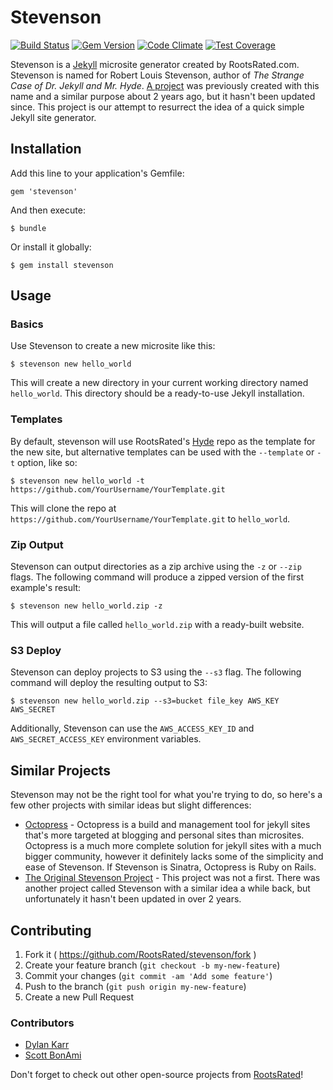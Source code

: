 # Stevenson
[![Build Status](https://travis-ci.org/RootsRated/stevenson.png)](https://travis-ci.org/RootsRated/stevenson)
[![Gem Version](https://badge.fury.io/rb/stevenson.svg)](http://badge.fury.io/rb/stevenson)
[![Code Climate](https://codeclimate.com/github/RootsRated/stevenson/badges/gpa.svg)](https://codeclimate.com/github/RootsRated/stevenson)
[![Test Coverage](https://codeclimate.com/github/RootsRated/stevenson/badges/coverage.svg)](https://codeclimate.com/github/RootsRated/stevenson/coverage)

Stevenson is a [Jekyll](http://jekyllrb.com) microsite generator created by
RootsRated.com. Stevenson is named for Robert Louis Stevenson, author of *The
Strange Case of Dr. Jekyll and Mr. Hyde*.
[A project](https://github.com/dirk/stevenson) was previously created with this
name and a similar purpose about 2 years ago, but it hasn't been updated since.
This project is our attempt to resurrect the idea of a quick simple Jekyll site
generator.

## Installation

Add this line to your application's Gemfile:

    gem 'stevenson'

And then execute:

    $ bundle

Or install it globally:

    $ gem install stevenson

## Usage

### Basics

Use Stevenson to create a new microsite like this:

    $ stevenson new hello_world

This will create a new directory in your current working directory named
`hello_world`. This directory should be a ready-to-use Jekyll
installation.

### Templates

By default, stevenson will use RootsRated's
[Hyde](https://github.com/rootsrated/hyde) repo as the template for the new
site, but alternative templates can be used with the `--template` or `-t`
option, like so:

    $ stevenson new hello_world -t https://github.com/YourUsername/YourTemplate.git

This will clone the repo at `https://github.com/YourUsername/YourTemplate.git`
to `hello_world`.

### Zip Output

Stevenson can output directories as a zip archive using the `-z` or `--zip`
flags. The following command will produce a zipped version of the first
example's result:

    $ stevenson new hello_world.zip -z

This will output a file called `hello_world.zip` with a ready-built website.

### S3 Deploy

Stevenson can deploy projects to S3 using the `--s3` flag. The following
command will deploy the resulting output to S3:

    $ stevenson new hello_world.zip --s3=bucket file_key AWS_KEY AWS_SECRET

Additionally, Stevenson can use the `AWS_ACCESS_KEY_ID` and
`AWS_SECRET_ACCESS_KEY` environment variables.

## Similar Projects

Stevenson may not be the right tool for what you're trying to do, so here's a few
other projects with similar ideas but slight differences:

- [Octopress](http://octopress.org/) - Octopress is a build and management tool
for jekyll sites that's more targeted at blogging and personal sites than
microsites. Octopress is a much more complete solution for jekyll sites with a
much bigger community, however it definitely lacks some of the simplicity and
ease of Stevenson. If Stevenson is Sinatra, Octopress is Ruby on Rails.
- [The Original Stevenson Project](https://github.com/dirk/stevenson) - This
project was not a first. There was another project called Stevenson with a similar
idea a while back, but unfortunately it hasn't been updated in over 2 years.

## Contributing

1. Fork it ( https://github.com/RootsRated/stevenson/fork )
2. Create your feature branch (`git checkout -b my-new-feature`)
3. Commit your changes (`git commit -am 'Add some feature'`)
4. Push to the branch (`git push origin my-new-feature`)
5. Create a new Pull Request

### Contributors

- [Dylan Karr](https://github.com/dylankarr)
- [Scott BonAmi](http://github.com/sbonami)

Don't forget to check out other open-source projects from [RootsRated](http://github.com/RootsRated)!
